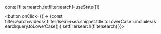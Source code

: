   const [filtersearch,setfiltersearch]=useState([])


<button onClick={()=> {const filtersearch=videos?.filter((sea)=>sea.snippet.title.toLowerCase().includes(searchquery.toLowerCase()))
        setfiltersearch(filtersearch) }}>
         